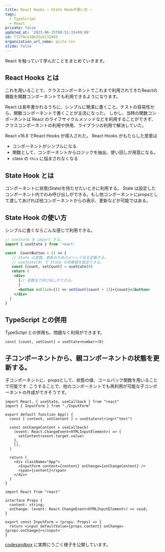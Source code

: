 ```yaml
---
title: React Hooks ~ State Hookの使い方 ~
tags:
  - TypeScript
  - React
private: false
updated_at: '2023-06-15T00:51:33+09:00'
id: f72f4ca30b25a5132093
organization_url_name: qiita-inc
slide: false
---
```

React を触っていて学んだことをまとめていきます。

## React Hooks とは

これを用いることで、クラスコンポーネントでこれまで利用されてきたReactの機能を関数コンポーネントでも利用できるようになります。

React は長年書かれるうちに、シンプルに簡潔に書くこと、テストの容易性から、関数コンポーネントで書くことが主流になった。
しかし、当時の関数コンポーネントは React のライフサイクルメソッドなどを利用することができず、クラスコンポーネントの利用や併用、ライブラリの利用で解決していた。

React v16.8 でReact Hooks が導入された。
React Hooks がもたらした恩恵は

- コンポーネントがシンプルになる
- 関数として、コンポーネントからロジックを抽出、使い回しが用意になる。
- class の `this` に悩まされなくなる

## State Hook とは

コンポーネントに状態(State)を持たせたいときに利用する。
State は設定したコンポーネント内でのみ呼び出しができる。もし他コンポーネントにpropsとして渡してあげれば他コンポーネントからの表示、更新などが可能ではある。

## State Hook の使い方

シンプルに書くならこんな感じで利用できる。

```jsx
// useState を import する。
import { useState } from 'react'

const  CountButton = () => {
   // State の変数、更新のためのメソッド名を定義する。
   // useState(0) で State の初期値を設定できる。
   const [count, setCount] = useState(0)
   return (
    <div>
      {// 変数名で呼び出しができる。
      }
      <button onClick={() => setCount(count + 1)}>{count}</button>
    </div>
  )
}
```

## TypeScript との併用

TypeSctipt との併用も、問題なく利用ができます。

```tsx
const [count, setCount] = useState<number>(0)
```

## 子コンポーネントから、親コンポーネントの状態を更新する。

子コンポーネントに、propsとして、状態の値、コールバック関数を用いることで可能です.
こうすることで、他のコンポーネントでも再利用が可能な子コンポーネントの作成ができそうです。

```tsx:App.tsx(親コンポーネント)
import React, { useState, useCallback } from "react"
import { InputForm } from "./InputForm"

export default function App() {
  const [ content, setContent ] = useState<string>("test")

  const onChangeContent = useCallback(
    (event: React.ChangeEvent<HTMLInputElement>) => {
      setContent(event.target.value)
    },
    [],
  )

  return (
    <div className="App">
      <InputForm content={content} onChange={onChangeContent} />
      <span>{content}</span>
    </div>
  )
}
```

```tsx:InputForm.tsx(子コンポーネント)
import React from "react"

interface Props {
  content: string;
  onChange: (event: React.ChangeEvent<HTMLInputElement>) => void;
}

export const InputForm = (props: Props) => {
  return <input defaultValue={props.content} onChange={props.onChange}></input>
}
```

[codesandbox](https://codesandbox.io/s/cranky-wind-i9s21?file=/src/InputForm.tsx:0-260) に実際にうごく様子を公開しています。
